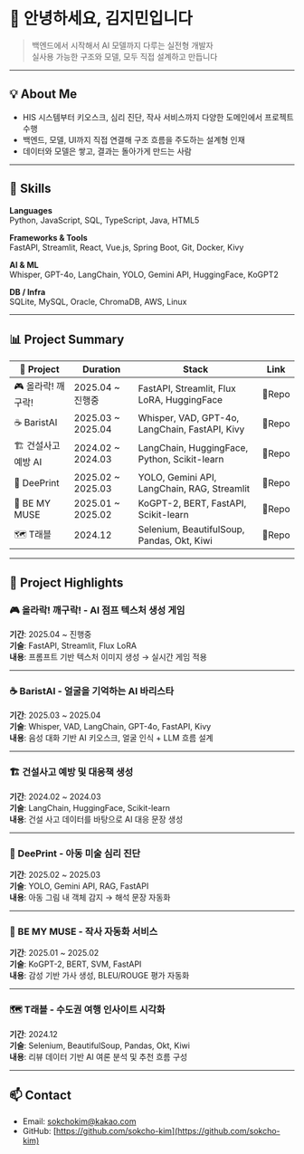 # 👋 안녕하세요, 김지민입니다

> 백엔드에서 시작해서 AI 모델까지 다루는 실전형 개발자  
> 실사용 가능한 구조와 모델, 모두 직접 설계하고 만듭니다

---

## 💡 About Me

- HIS 시스템부터 키오스크, 심리 진단, 작사 서비스까지 다양한 도메인에서 프로젝트 수행
- 백엔드, 모델, UI까지 직접 연결해 구조 흐름을 주도하는 설계형 인재
- 데이터와 모델은 쌓고, 결과는 돌아가게 만드는 사람

---

## 🧠 Skills

**Languages**  
Python, JavaScript, SQL, TypeScript, Java, HTML5

**Frameworks & Tools**  
FastAPI, Streamlit, React, Vue.js, Spring Boot, Git, Docker, Kivy

**AI & ML**  
Whisper, GPT-4o, LangChain, YOLO, Gemini API, HuggingFace, KoGPT2

**DB / Infra**  
SQLite, MySQL, Oracle, ChromaDB, AWS, Linux

---

## 📊 Project Summary

| 🌟 Project              | Duration              | Stack                                               | Link   |
|------------------------|------------------------|------------------------------------------------------|--------|
| 🎮 올라락! 깨구락!       | 2025.04 ~ 진행중        | FastAPI, Streamlit, Flux LoRA, HuggingFace          | 🔗Repo |
| ☕ BaristAI             | 2025.03 ~ 2025.04      | Whisper, VAD, GPT-4o, LangChain, FastAPI, Kivy      | 🔗Repo |
| 🏗 건설사고 예방 AI      | 2024.02 ~ 2024.03       | LangChain, HuggingFace, Python, Scikit-learn        | 🔗Repo |
| 🧠 DeePrint            | 2025.02 ~ 2025.03       | YOLO, Gemini API, LangChain, RAG, Streamlit         | 🔗Repo |
| 🎵 BE MY MUSE          | 2025.01 ~ 2025.02       | KoGPT-2, BERT, FastAPI, Scikit-learn                | 🔗Repo |
| 🗺 T래블                 | 2024.12                 | Selenium, BeautifulSoup, Pandas, Okt, Kiwi          | 🔗Repo |

---

## 🧩 Project Highlights

### 🎮 올라락! 깨구락! - AI 점프 텍스처 생성 게임  
**기간**: 2025.04 ~ 진행중  
**기술**: FastAPI, Streamlit, Flux LoRA  
**내용**: 프롬프트 기반 텍스처 이미지 생성 → 실시간 게임 적용

---

### ☕ BaristAI - 얼굴을 기억하는 AI 바리스타  
**기간**: 2025.03 ~ 2025.04  
**기술**: Whisper, VAD, LangChain, GPT-4o, FastAPI, Kivy  
**내용**: 음성 대화 기반 AI 키오스크, 얼굴 인식 + LLM 흐름 설계

---

### 🏗 건설사고 예방 및 대응책 생성  
**기간**: 2024.02 ~ 2024.03  
**기술**: LangChain, HuggingFace, Scikit-learn  
**내용**: 건설 사고 데이터를 바탕으로 AI 대응 문장 생성

---

### 🧠 DeePrint - 아동 미술 심리 진단  
**기간**: 2025.02 ~ 2025.03  
**기술**: YOLO, Gemini API, RAG, FastAPI  
**내용**: 아동 그림 내 객체 감지 → 해석 문장 자동화

---

### 🎵 BE MY MUSE - 작사 자동화 서비스  
**기간**: 2025.01 ~ 2025.02  
**기술**: KoGPT-2, BERT, SVM, FastAPI  
**내용**: 감성 기반 가사 생성, BLEU/ROUGE 평가 자동화

---

### 🗺 T래블 - 수도권 여행 인사이트 시각화  
**기간**: 2024.12  
**기술**: Selenium, BeautifulSoup, Pandas, Okt, Kiwi  
**내용**: 리뷰 데이터 기반 AI 여론 분석 및 추천 흐름 구성

---

## 📫 Contact

- Email: sokchokim@kakao.com  
- GitHub: [https://github.com/sokcho-kim](https://github.com/sokcho-kim)
